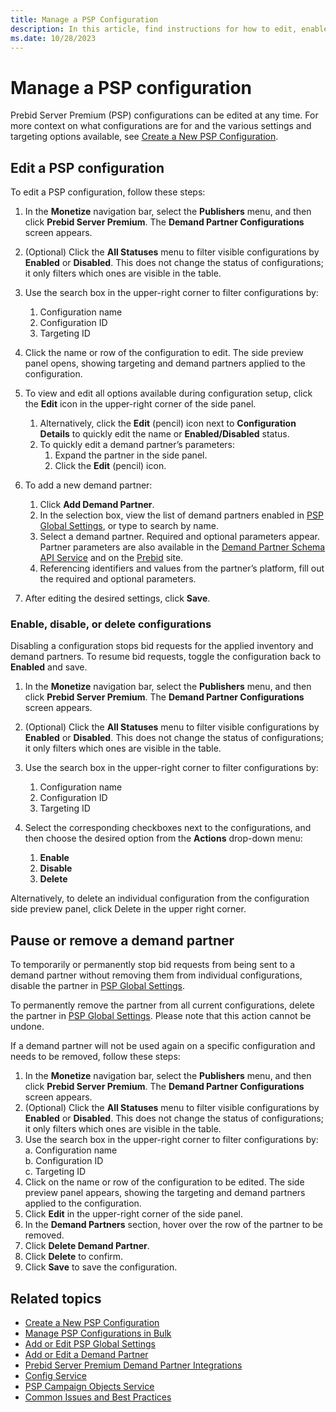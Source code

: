 ```yaml
---
title: Manage a PSP Configuration
description: In this article, find instructions for how to edit, enable, disable, or delete a PSP configuration.
ms.date: 10/28/2023
---
```


# Manage a PSP configuration

Prebid Server Premium (PSP) configurations can be edited at any time. For more context on what configurations are for and the various settings and targeting options available, see [Create a New PSP Configuration](create-a-psp-configuration.md).

## Edit a PSP configuration

To edit a PSP configuration, follow these steps:

1. In the **Monetize** navigation bar, select the **Publishers** menu, and then click **Prebid Server Premium**. The **Demand Partner Configurations** screen appears.

1. (Optional) Click the **All Statuses** menu to filter visible configurations by **Enabled** or **Disabled**. This does not change the status of configurations; it only filters which ones are visible in the table.

1. Use the search box in the upper-right corner to filter configurations by:
   1. Configuration name
   1. Configuration ID
   1. Targeting ID

1. Click the name or row of the configuration to edit. The side preview panel opens, showing targeting and demand partners applied to the configuration.
1. To view and edit all options available during configuration setup, click the **Edit** icon in the upper-right corner of the side panel.
   1. Alternatively, click the **Edit** (pencil) icon next to **Configuration Details** to quickly edit the name or **Enabled/Disabled** status.
   1. To quickly edit a demand partner’s parameters:
      1. Expand the partner in the side panel.
      1. Click the **Edit** (pencil) icon.
1. To add a new demand partner:
    1. Click **Add Demand Partner**.
    1. In the selection box, view the list of demand partners enabled in [PSP Global Settings](add-or-edit-a-demand-partner.md), or type to search by name.
    1. Select a demand partner. Required and optional parameters appear. Partner parameters are also available in the [Demand Partner Schema API Service](../digital-platform-api/demand-partner-schema-service.md) and on the [Prebid](https://docs.prebid.org/dev-docs/pbs-bidders.html) site.
    1. Referencing identifiers and values from the partner’s platform, fill out the required and optional parameters.
1. After editing the desired settings, click **Save**.

### Enable, disable, or delete configurations

Disabling a configuration stops bid requests for the applied inventory and demand partners. To resume bid requests, toggle the configuration back to **Enabled** and save.

1. In the **Monetize** navigation bar, select the **Publishers** menu, and then click **Prebid Server Premium**.  The **Demand Partner Configurations** screen appears.
1. (Optional) Click the **All Statuses** menu to filter visible configurations by **Enabled** or **Disabled**. This does not change the status of configurations; it only filters which ones are visible in the table.
1. Use the search box in the upper-right corner to filter configurations by:

   1. Configuration name  
   1. Configuration ID  
   1. Targeting ID  

1. Select the corresponding checkboxes next to the configurations, and then choose the desired option from the **Actions** drop-down menu:
   1. **Enable**  
   1. **Disable**  
   1. **Delete**  

Alternatively, to delete an individual configuration from the configuration side preview panel, click Delete in the upper right corner.

## Pause or remove a demand partner  

To temporarily or permanently stop bid requests from being sent to a demand partner without removing them from individual configurations, disable the partner in [PSP Global Settings](add-or-edit-a-demand-partner.md).

To permanently remove the partner from all current configurations, delete the partner in [PSP Global Settings](add-or-edit-a-demand-partner.md). Please note that this action cannot be undone.

If a demand partner will not be used again on a specific configuration and needs to be removed, follow these steps:  

1. In the **Monetize** navigation bar, select the **Publishers** menu, and then click **Prebid Server Premium**. The **Demand Partner Configurations** screen appears.  
1. (Optional) Click the **All Statuses** menu to filter visible configurations by **Enabled** or **Disabled**.  This does not change the status of configurations; it only filters which ones are visible in the table.  
1. Use the search box in the upper-right corner to filter configurations by:
    a. Configuration name  
    b. Configuration ID  
    c. Targeting ID  
1. Click on the name or row of the configuration to be edited. The side preview panel appears, showing the targeting and demand partners applied to the configuration.  
1. Click **Edit** in the upper-right corner of the side panel.  
1. In the **Demand Partners** section, hover over the row of the partner to be removed.  
1. Click **Delete Demand Partner**.  
1. Click **Delete** to confirm.  
1. Click **Save** to save the configuration.  

## Related topics

- [Create a New PSP Configuration](create-a-psp-configuration.md)
- [Manage PSP Configurations in Bulk](manage-psp-configurations-in-bulk.md)
- [Add or Edit PSP Global Settings](add-or-edit-psp-global-settings.md)
- [Add or Edit a Demand Partner](add-or-edit-a-demand-partner.md)
- [Prebid Server Premium Demand Partner Integrations](prebid-server-premium-demand-partner-integrations.md)
- [Config Service](../digital-platform-api/config-service.md)
- [PSP Campaign Objects Service](https://microsoftapc.sharepoint.com/teams/TechComm/SitePages/Prebid-Server-Premium-(PSP)---Flexible-Configurations---PSP-campaign-objects-service.aspx?ga=1)
- [Common Issues and Best Practices](psp-common-issues-and-best-practices.md)